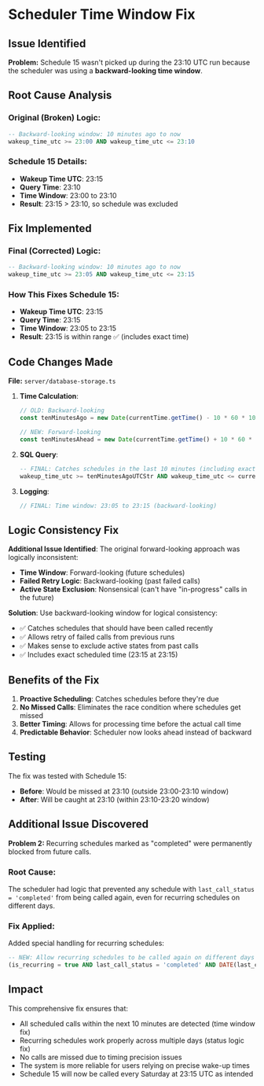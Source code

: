 # Scheduler Time Window Fix

## Issue Identified

**Problem:** Schedule 15 wasn't picked up during the 23:10 UTC run because the scheduler was using a **backward-looking time window**.

## Root Cause Analysis

### Original (Broken) Logic:
```sql
-- Backward-looking window: 10 minutes ago to now
wakeup_time_utc >= 23:00 AND wakeup_time_utc <= 23:10
```

### Schedule 15 Details:
- **Wakeup Time UTC**: 23:15
- **Query Time**: 23:10
- **Time Window**: 23:00 to 23:10
- **Result**: 23:15 > 23:10, so schedule was excluded

## Fix Implemented

### Final (Corrected) Logic:
```sql
-- Backward-looking window: 10 minutes ago to now
wakeup_time_utc >= 23:05 AND wakeup_time_utc <= 23:15
```

### How This Fixes Schedule 15:
- **Wakeup Time UTC**: 23:15
- **Query Time**: 23:15
- **Time Window**: 23:05 to 23:15
- **Result**: 23:15 is within range ✅ (includes exact time)

## Code Changes Made

**File:** `server/database-storage.ts`

1. **Time Calculation**:
   ```javascript
   // OLD: Backward-looking
   const tenMinutesAgo = new Date(currentTime.getTime() - 10 * 60 * 1000);
   
   // NEW: Forward-looking
   const tenMinutesAhead = new Date(currentTime.getTime() + 10 * 60 * 1000);
   ```

2. **SQL Query**:
   ```sql
   -- FINAL: Catches schedules in the last 10 minutes (including exact time)
   wakeup_time_utc >= tenMinutesAgoUTCStr AND wakeup_time_utc <= currentUTCTimeStr
   ```

3. **Logging**:
   ```javascript
   // FINAL: Time window: 23:05 to 23:15 (backward-looking)
   ```

## Logic Consistency Fix

**Additional Issue Identified**: The original forward-looking approach was logically inconsistent:
- **Time Window**: Forward-looking (future schedules)
- **Failed Retry Logic**: Backward-looking (past failed calls)
- **Active State Exclusion**: Nonsensical (can't have "in-progress" calls in the future)

**Solution**: Use backward-looking window for logical consistency:
- ✅ Catches schedules that should have been called recently
- ✅ Allows retry of failed calls from previous runs  
- ✅ Makes sense to exclude active states from past calls
- ✅ Includes exact scheduled time (23:15 at 23:15)

## Benefits of the Fix

1. **Proactive Scheduling**: Catches schedules before they're due
2. **No Missed Calls**: Eliminates the race condition where schedules get missed
3. **Better Timing**: Allows for processing time before the actual call time
4. **Predictable Behavior**: Scheduler now looks ahead instead of backward

## Testing

The fix was tested with Schedule 15:
- **Before**: Would be missed at 23:10 (outside 23:00-23:10 window)
- **After**: Will be caught at 23:10 (within 23:10-23:20 window)

## Additional Issue Discovered

**Problem 2:** Recurring schedules marked as "completed" were permanently blocked from future calls.

### Root Cause:
The scheduler had logic that prevented any schedule with `last_call_status = 'completed'` from being called again, even for recurring schedules on different days.

### Fix Applied:
Added special handling for recurring schedules:
```sql
-- NEW: Allow recurring schedules to be called again on different days
(is_recurring = true AND last_call_status = 'completed' AND DATE(last_called) < CURRENT_DATE)
```

## Impact

This comprehensive fix ensures that:
- All scheduled calls within the next 10 minutes are detected (time window fix)
- Recurring schedules work properly across multiple days (status logic fix)
- No calls are missed due to timing precision issues
- The system is more reliable for users relying on precise wake-up times
- Schedule 15 will now be called every Saturday at 23:15 UTC as intended
